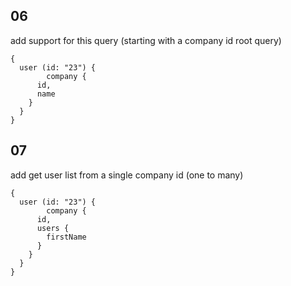 ## 06

add support for this query (starting with a company id root query)

```
{
  user (id: "23") {
		company {
      id,
      name
    }
  }
}
```

## 07

add get user list from a single company id (one to many)

```
{
  user (id: "23") {
		company {
      id,
      users {
        firstName
      }
    }
  }
}
```